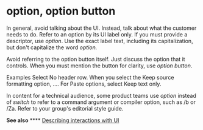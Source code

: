 # option, option button

In general, avoid talking about the UI. Instead, talk about what the customer needs to do. Refer to an option by its UI label only. If you must provide a descriptor, use *option*. Use the exact label text, including its capitalization, but don't capitalize the word *option.*

Avoid
referring to the option button itself. Just discuss the option that it
controls. When you must mention the button for clarity, use *option button*.

Examples
Select No header row.
When you select the Keep source formatting option, ....
For Paste options, select Keep text only.

In content for a technical audience, some product teams use *option* instead of *switch* to refer to a command argument or compiler option, such as /b or /Za. Refer to your group's editorial style guide.  

**See also** **** [Describing interactions with UI](https://worldready.cloudapp.net/Styleguide/Read?id=2700&topicid=26472)
